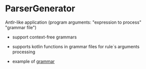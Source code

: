 # ParserGenerator

Antlr-like application (program arguments: "expression to process" "grammar file")

- support context-free grammars
   
- supports kotlin functions in grammar files for rule`s arguments processing

- example of [grammar](https://github.com/nikolyanikolya/ParserGenerator/blob/main/grammar.txt)

